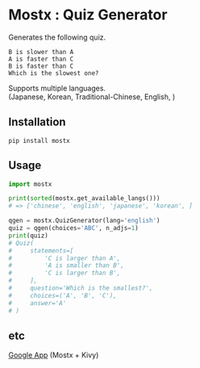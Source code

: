 # Mostx : Quiz Generator

Generates the following quiz.

```text
B is slower than A
A is faster than C
B is faster than C
Which is the slowest one?
```

Supports multiple languages.  
(Japanese, Korean, Traditional-Chinese, English, )

## Installation

```
pip install mostx
```

## Usage

```python
import mostx

print(sorted(mostx.get_available_langs()))
# => ['chinese', 'english', 'japanese', 'korean', ]

qgen = mostx.QuizGenerator(lang='english')
quiz = qgen(choices='ABC', n_adjs=1)
print(quiz)
# Quiz(
#     statements=[
#         'C is larger than A',
#         'A is smaller than B',
#         'C is larger than B',
#     ],
#     question='Which is the smallest?',
#     choices=('A', 'B', 'C'),
#     answer='A'
# )
```

## etc

[Google App](https://play.google.com/store/apps/details?id=jp.gottadiveintopython.mostx) (Mostx + Kivy)
